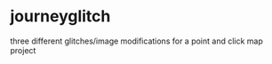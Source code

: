 journeyglitch
=============

three different glitches/image modifications for a point and click map project
